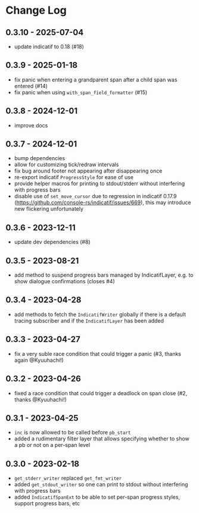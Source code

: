 # Change Log
## 0.3.10 - 2025-07-04
* update indicatif to 0.18 (#18)

## 0.3.9 - 2025-01-18
* fix panic when entering a grandparent span after a child span was entered (#14)
* fix panic when using `with_span_field_formatter` (#15)

## 0.3.8 - 2024-12-01
* improve docs

## 0.3.7 - 2024-12-01
* bump dependencies
* allow for customizing tick/redraw intervals
* fix bug around footer not appearing after disappearing once
* re-export indicatif `ProgressStyle` for ease of use
* provide helper macros for printing to stdout/stderr without interfering with progress bars
* disable use of `set_move_cursor` due to regression in indicatif 0.17.9 (https://github.com/console-rs/indicatif/issues/669), this may introduce new flickering unfortunately

## 0.3.6 - 2023-12-11
* update dev dependencies (#8)

## 0.3.5 - 2023-08-21
* add method to suspend progress bars managed by IndicatifLayer, e.g. to show dialogue confirmations (closes #4)

## 0.3.4 - 2023-04-28
* add methods to fetch the `IndicatifWriter` globally if there is a default tracing subscriber and if the `IndicatifLayer` has been added

## 0.3.3 - 2023-04-27
* fix a very suble race condition that could trigger a panic (#3, thanks again @Kyuuhachi!)

## 0.3.2 - 2023-04-26
* fixed a race condition that could trigger a deadlock on span close (#2, thanks @Kyuuhachi!)

## 0.3.1 - 2023-04-25
* `inc` is now allowed to be called before `pb_start`
* added a rudimentary filter layer that allows specifying whether to show a pb or not on a per-span level

## 0.3.0 - 2023-02-18
* `get_stderr_writer` replaced `get_fmt_writer`
* added `get_stdout_writer` so one can print to stdout without interfering with progress bars
* added `IndicatifSpanExt` to be able to set per-span progress styles, support progress bars, etc
